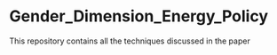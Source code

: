 # Gender_Dimension_Energy_Policy
This repository contains all the techniques discussed in the paper
